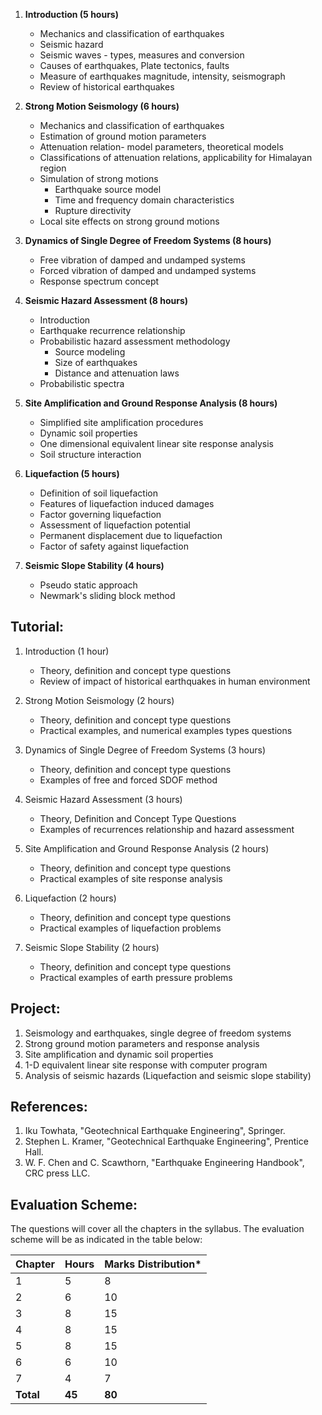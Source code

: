 1. **Introduction (5 hours)** 
    * Mechanics and classification of earthquakes
    * Seismic hazard
    * Seismic waves - types, measures and conversion
    * Causes of earthquakes, Plate tectonics, faults
    * Measure of earthquakes magnitude, intensity, seismograph
    * Review of historical earthquakes

2. **Strong Motion Seismology (6 hours)**
    * Mechanics and classification of earthquakes
    * Estimation of ground motion parameters
    * Attenuation relation- model parameters, theoretical models
    * Classifications of attenuation relations, applicability for Himalayan region
    * Simulation of strong motions
        * Earthquake source model
        * Time and frequency domain characteristics
        * Rupture directivity
    * Local site effects on strong ground motions

3. **Dynamics of Single Degree of Freedom Systems (8 hours)**
    * Free vibration of damped and undamped systems
    * Forced vibration of damped and undamped systems
    * Response spectrum concept

4. **Seismic Hazard Assessment (8 hours)**
    * Introduction
    * Earthquake recurrence relationship
    * Probabilistic hazard assessment methodology
        * Source modeling
        * Size of earthquakes
        * Distance and attenuation laws
    * Probabilistic spectra

5. **Site Amplification and Ground Response Analysis (8 hours)**
    * Simplified site amplification procedures
    * Dynamic soil properties
    * One dimensional equivalent linear site response analysis
    * Soil structure interaction

6. **Liquefaction (5 hours)**
    * Definition of soil liquefaction
    * Features of liquefaction induced damages
    * Factor governing liquefaction
    * Assessment of liquefaction potential
    * Permanent displacement due to liquefaction
    * Factor of safety against liquefaction

7. **Seismic Slope Stability (4 hours)**
    * Pseudo static approach
    * Newmark's sliding block method

## Tutorial:

1. Introduction (1 hour)
    * Theory, definition and concept type questions
    * Review of impact of historical earthquakes in human environment

2. Strong Motion Seismology (2 hours)
    * Theory, definition and concept type questions
    * Practical examples, and numerical examples types questions

3. Dynamics of Single Degree of Freedom Systems (3 hours)
    * Theory, definition and concept type questions
    * Examples of free and forced SDOF method

4. Seismic Hazard Assessment (3 hours)
    * Theory, Definition and Concept Type Questions
    * Examples of recurrences relationship and hazard assessment

5. Site Amplification and Ground Response Analysis (2 hours)
    * Theory, definition and concept type questions
    * Practical examples of site response analysis

6. Liquefaction (2 hours)
    * Theory, definition and concept type questions
    * Practical examples of liquefaction problems

7. Seismic Slope Stability (2 hours)
    * Theory, definition and concept type questions
    * Practical examples of earth pressure problems

## Project:

1. Seismology and earthquakes, single degree of freedom systems
2. Strong ground motion parameters and response analysis
3. Site amplification and dynamic soil properties
4. 1-D equivalent linear site response with computer program
5. Analysis of seismic hazards (Liquefaction and seismic slope stability)

## References:

1. Iku Towhata, "Geotechnical Earthquake Engineering", Springer.
2. Stephen L. Kramer, "Geotechnical Earthquake Engineering", Prentice Hall.
3. W. F. Chen and C. Scawthorn, "Earthquake Engineering Handbook", CRC press LLC.

## Evaluation Scheme:

The questions will cover all the chapters in the syllabus. The evaluation scheme will be as indicated in the table below:

| Chapter   | Hours  | Marks Distribution* |
| --------- | ------ | ------------------- |
| 1         | 5      | 8                   |
| 2         | 6      | 10                  |
| 3         | 8      | 15                  |
| 4         | 8      | 15                  |
| 5         | 8      | 15                  |
| 6         | 6      | 10                  |
| 7         | 4      | 7                   |
| **Total** | **45** | **80**              |
